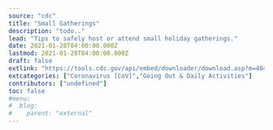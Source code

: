 ```yaml
---
source: "cdc"
title: "Small Gatherings"
description: "todo.."
lead: "Tips to safely host or attend small holiday gatherings."
date: 2021-01-28T04:00:00.000Z
lastmod: 2021-01-28T04:00:00.000Z
draft: false
extlink: "https://tools.cdc.gov/api/embed/downloader/download.asp?m=404952&c=416448"
extcategories: ["Coronavirus [CoV]","Going Out & Daily Activities"]
contributors: ["undefined"]
toc: false
#menu:
#  blog:
#    parent: "external"
---
```

